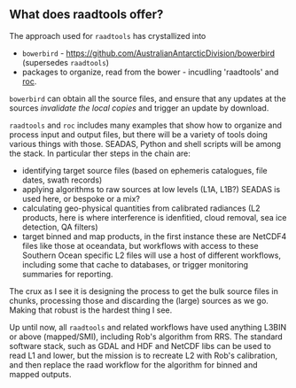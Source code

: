 ## What does raadtools offer? 

The approach used for `raadtools` has crystallized into 

* `bowerbird` - https://github.com/AustralianAntarcticDivision/bowerbird (supersedes `raadtools`)
* packages to organize, read from the bower - incudling 'raadtools' and [roc](https://github.com/mdsumner/roc). 

`bowerbird` can obtain all the source files, and ensure that any updates at the sources *invalidate the local copies* and trigger an update by download. 

`raadtools` and `roc` includes many examples that show how to organize and process input and output files, but there will be a variety of tools doing various things with those. SEADAS, Python and shell scripts will be among the stack. In particular ther steps in the chain are:

* identifying target source files (based on ephemeris catalogues, file dates, swath records)
* applying algorithms to raw sources at low levels (L1A, L1B?) SEADAS is used here, or bespoke or a mix?
* calculating geo-physical quantities from calibrated radiances (L2 products, here is where interference is idenfitied, cloud removal, sea ice detection, QA filters)
* target binned and map products, in the first instance these are NetCDF4 files like those at oceandata, but workflows with access to these Southern Ocean specific L2 files will use a host of different workflows, including some that cache to databases, or trigger monitoring summaries for reporting. 

The crux as I see it is designing the process to get the bulk source files in chunks, processing those and discarding the (large) sources as we go. Making that robust is the hardest thing I see.  

Up until now, all `raadtools` and related  workflows have used anything L3BIN or above (mapped/SMI), including Rob's algorithm from RRS.  The standard software stack, such as GDAL and HDF and NetCDF libs can be used to read L1 and lower, but the mission is to recreate L2 with Rob's calibration, and then replace the raad workflow for the algorithm for binned and mapped outputs.

